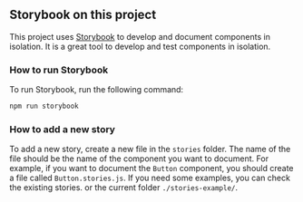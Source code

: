 ## Storybook on this project

This project uses [Storybook](https://storybook.js.org/) to develop and document components in isolation. It is a great tool to develop and test components in isolation.

### How to run Storybook

To run Storybook, run the following command:

```bash
npm run storybook
```

### How to add a new story

To add a new story, create a new file in the `stories` folder. The name of the file should be the name of the component you want to document. For example, if you want to document the `Button` component, you should create a file called `Button.stories.js`. If you need some examples, you can check the existing stories. or the current folder `./stories-example/`.


